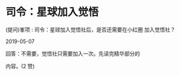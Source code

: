 # 司令：星球加入觉悟

(提问)峯项 : 司令：星球加入觉悟社后，是否还需要在小红圈 加入觉悟社？

2019-05-07

回答：不需要，觉悟社只需要加入一次。先读完精华部分的

内容。(2 赞)